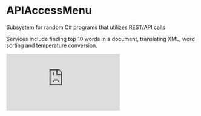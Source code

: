 # APIAccessMenu
Subsystem for random C# programs that utilizes REST/API calls

Services include finding top 10 words in a document, translating XML, word sorting and temperature conversion.

![alt text](https://github.com/ClckWrk550/APIAccessMenu/P3Table.pdf?raw=true)
